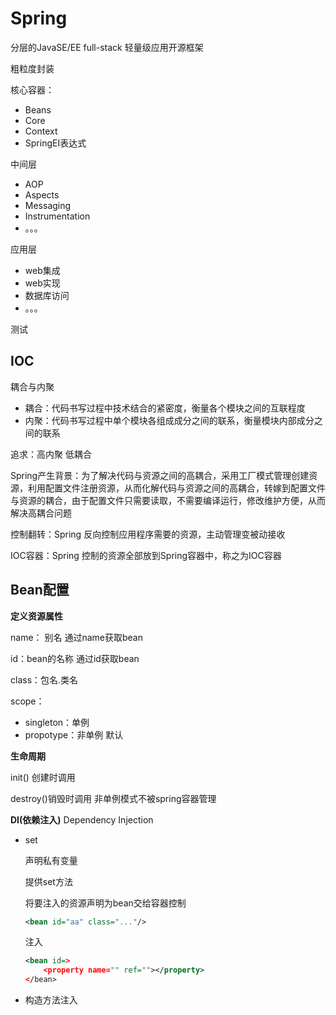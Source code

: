 # Spring

分层的JavaSE/EE full-stack 轻量级应用开源框架

粗粒度封装

核心容器：

* Beans
* Core
* Context
* SpringEI表达式

中间层

* AOP
* Aspects
* Messaging
* Instrumentation
* 。。。

应用层

* web集成
* web实现
* 数据库访问
* 。。。

测试

## IOC

耦合与内聚

* 耦合：代码书写过程中技术结合的紧密度，衡量各个模块之间的互联程度
* 内聚：代码书写过程中单个模块各组成成分之间的联系，衡量模块内部成分之间的联系

追求：高内聚 低耦合

Spring产生背景：为了解决代码与资源之间的高耦合，采用工厂模式管理创建资源，利用配置文件注册资源，从而化解代码与资源之间的高耦合，转嫁到配置文件与资源的耦合，由于配置文件只需要读取，不需要编译运行，修改维护方便，从而解决高耦合问题

控制翻转：Spring 反向控制应用程序需要的资源，主动管理变被动接收

IOC容器：Spring 控制的资源全部放到Spring容器中，称之为IOC容器



## Bean配置

**定义资源属性**

name： 别名 通过name获取bean

id：bean的名称 通过id获取bean 

class：包名.类名

scope：

* singleton：单例
* propotype：非单例 默认 

**生命周期**

init() 创建时调用

destroy()销毁时调用 非单例模式不被spring容器管理

**DI(依赖注入)**     Dependency Injection

* set

  声明私有变量

  提供set方法

  将要注入的资源声明为bean交给容器控制

  ~~~xml
  <bean id="aa" class="..."/>
  ~~~

  注入

  ~~~xml
  <bean id=>
      <property name="" ref=""></property>
  </bean>
  ~~~

  

* 构造方法注入

  

